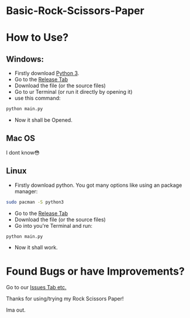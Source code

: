# Basic-Rock-Scissors-Paper


# How to Use?
## Windows:
- Firstly download [Python 3](https://www.python.org/downloads/).
- Go to the [Release Tab](https://github.com/dev-print/Basic-Rock-Scissors-Paper/releases/tag/1.0)
- Download the file (or the source files)
- Go to ur Terminal (or run it directly by opening it)
- use this command:
```python
python main.py
```
- Now it shall be Opened.

## Mac OS
I dont know😳
## Linux
- Firstly download python. You got many options like using an package manager:
```bash
sudo pacman -S python3
```
- Go to the [Release Tab](https://github.com/dev-print/Basic-Rock-Scissors-Paper/releases/tag/1.0)
- Download the file (or the source files)
- Go into you're Terminal and run:
```python
python main.py
```
- Now it shall work.

# Found Bugs or have Improvements?
Go to our [Issues Tab etc.](https://github.com/dev-print/Basic-Rock-Scissors-Paper/issues)


Thanks for using/trying my Rock Scissors Paper!

Ima out.
